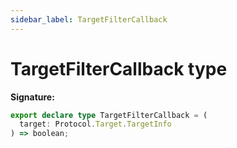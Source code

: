 ```yaml
---
sidebar_label: TargetFilterCallback
---
```


# TargetFilterCallback type

**Signature:**

```typescript
export declare type TargetFilterCallback = (
  target: Protocol.Target.TargetInfo
) => boolean;
```
